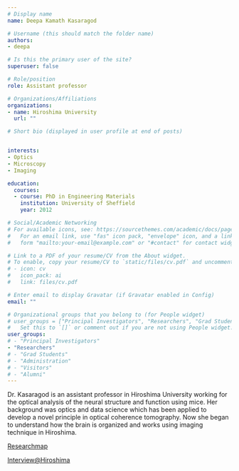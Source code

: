 ```yaml
---
# Display name
name: Deepa Kamath Kasaragod

# Username (this should match the folder name)
authors:
- deepa

# Is this the primary user of the site?
superuser: false

# Role/position
role: Assistant professor

# Organizations/Affiliations
organizations:
- name: Hiroshima University
  url: ""

# Short bio (displayed in user profile at end of posts)


interests:
- Optics
- Microscopy
- Imaging

education:
  courses:
  - course: PhD in Engineering Materials
    institution: University of Sheffield
    year: 2012

# Social/Academic Networking
# For available icons, see: https://sourcethemes.com/academic/docs/page-builder/#icons
#   For an email link, use "fas" icon pack, "envelope" icon, and a link in the
#   form "mailto:your-email@example.com" or "#contact" for contact widget.

# Link to a PDF of your resume/CV from the About widget.
# To enable, copy your resume/CV to `static/files/cv.pdf` and uncomment the lines below.
# - icon: cv
#   icon_pack: ai
#   link: files/cv.pdf

# Enter email to display Gravatar (if Gravatar enabled in Config)
email: ""

# Organizational groups that you belong to (for People widget)
# user_groups = ["Principal Investigators", "Researchers", "Grad Students", "Administration", "Visitors", "Alumni"]
#   Set this to `[]` or comment out if you are not using People widget.
user_groups:
# - "Principal Investigators"
- "Researchers"
# - "Grad Students"
# - "Administration"
# - "Visitors"
# - "Alumni"
---
```


Dr. Kasaragod is an assistant professor in Hiroshima University working for the optical analysis of the neural structure and function using mice. Her background was optics and data science which has been applied to develop a novel principle in optical coherence tomography. Now she began to understand how the brain is organized and works using imaging technique in Hiroshima.

[Researchmap](https://researchmap.jp/dkasaragod)

[Interview@Hiroshima](https://www.hiroshima-u.ac.jp/en/laboratory-updates/our-researchers/female-researchers/meet-Deepa-Kamath-Kasaragod)